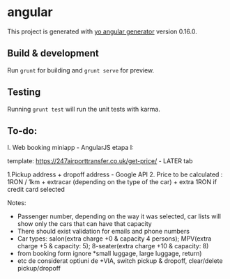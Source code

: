 # angular

This project is generated with [yo angular generator](https://github.com/yeoman/generator-angular)
version 0.16.0.

## Build & development

Run `grunt` for building and `grunt serve` for preview.

## Testing

Running `grunt test` will run the unit tests with karma.


## To-do:

I. Web booking miniapp - AngularJS etapa I:

template: https://247airporttransfer.co.uk/get-price/ - LATER tab

1.Pickup address + dropoff address - Google API
2. Price to be calculated : 1RON / 1km + extracar (depending on the type of the car) + extra 1RON if credit card selected

Notes:

- Passenger number, depending on the way it was selected, car lists will show only the cars that can have that capacity
- There should exist validation for emails and phone numbers
- Car types: salon(extra charge +0 & capacity 4 persons); MPV(extra charge +5 & capacity: 5); 8-seater(extra charge +10 & capacity: 8)
- from booking form ignore *small luggage, large luggage, return)
- etc de considerat optiuni de +VIA, switch pickup & dropoff, clear/delete pickup/dropoff

